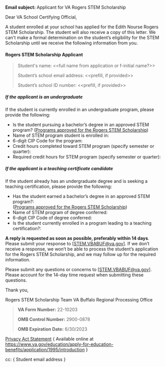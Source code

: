 **Email subject:** Applicant for VA Rogers STEM Scholarship

Dear VA School Certifying Official, 

A student enrolled at your school has applied for the Edith Nourse Rogers STEM Scholarship.  The student will also receive a copy of this letter. We can't make a formal determination on the student’s eligibility for the STEM Scholarship until we receive the following information from you. 

#### Rogers STEM Scholarship Applicant

> Student's name: <<full name from application or f-initial name?>>
>
> Student’s school email address: <<prefill, if provided>>
>
> Student’s school ID number: <<prefill, if provided>>

##### If the applicant is an undergraduate 
If the student is currently enrolled in an undergraduate program, please provide the following: 
- Is the student pursuing a bachelor’s degree in an approved STEM program? 
([Programs approved for the Rogers STEM Scholarship](https://benefits.va.gov/gibill/docs/fgib/STEM_Program_List.pdf))
- Name of STEM program student is enrolled in: 
- 6-digit CIP Code for the program:
- Credit hours completed toward STEM program (specify semester or quarter): 
- Required credit hours for STEM program (specify semester or quarter): 

##### If the applicant is a teaching certificate candidate
If the student already has an undergraduate degree and is seeking a teaching certification, please provide the following: 
- Has the student earned a bachelor’s degree in an approved STEM program?:  
([Programs approved for the Rogers STEM Scholarship](https://benefits.va.gov/gibill/docs/fgib/STEM_Program_List.pdf))
- Name of STEM program of degree conferred: 
- 6-digit CIP Code of degree conferred: 
- Is the student currently enrolled in a program leading to a teaching certification?: 

**A reply is requested as soon as possible, preferably within 14 days**. Please submit your response to [STEM.VBABUF@va.gov]. If we don’t receive a response, we won’t be able to process the student’s application for the Rogers STEM Scholarship, and we may follow up for the required information. 

Please submit any questions or concerns to [STEM.VBABUF@va.gov].  Please account for the 14-day time request when submitting these questions.  

Thank you, 

Rogers STEM Scholarship Team 
VA Buffalo Regional Processing Office



> **VA Form Number:** 22-10203
>
> **OMB Control Number:** 2900-0878
>
> **OMB Expiration Date:** 6/30/2023


[Privacy Act Statement]() { Available online at <https://www.va.gov/education/apply-for-education-benefits/application/1995/introduction> }

cc: { Student email address }

